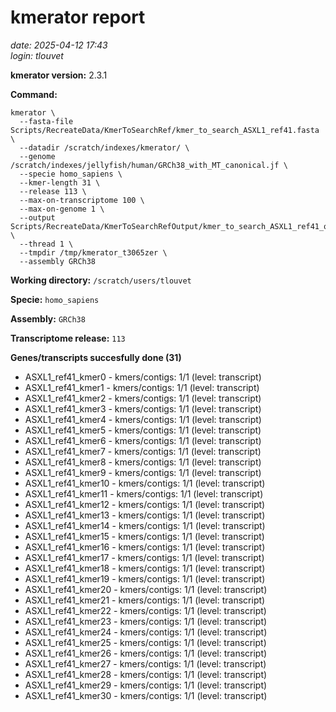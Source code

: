 # kmerator report
*date: 2025-04-12 17:43*  
*login: tlouvet*

**kmerator version:** 2.3.1

**Command:**

```
kmerator \
  --fasta-file Scripts/RecreateData/KmerToSearchRef/kmer_to_search_ASXL1_ref41.fasta \
  --datadir /scratch/indexes/kmerator/ \
  --genome /scratch/indexes/jellyfish/human/GRCh38_with_MT_canonical.jf \
  --specie homo_sapiens \
  --kmer-length 31 \
  --release 113 \
  --max-on-transcriptome 100 \
  --max-on-genome 1 \
  --output Scripts/RecreateData/KmerToSearchRefOutput/kmer_to_search_ASXL1_ref41_output \
  --thread 1 \
  --tmpdir /tmp/kmerator_t3065zer \
  --assembly GRCh38
```

**Working directory:** `/scratch/users/tlouvet`

**Specie:** `homo_sapiens`

**Assembly:** `GRCh38`

**Transcriptome release:** `113`

**Genes/transcripts succesfully done (31)**

- ASXL1_ref41_kmer0 - kmers/contigs: 1/1 (level: transcript)
- ASXL1_ref41_kmer1 - kmers/contigs: 1/1 (level: transcript)
- ASXL1_ref41_kmer2 - kmers/contigs: 1/1 (level: transcript)
- ASXL1_ref41_kmer3 - kmers/contigs: 1/1 (level: transcript)
- ASXL1_ref41_kmer4 - kmers/contigs: 1/1 (level: transcript)
- ASXL1_ref41_kmer5 - kmers/contigs: 1/1 (level: transcript)
- ASXL1_ref41_kmer6 - kmers/contigs: 1/1 (level: transcript)
- ASXL1_ref41_kmer7 - kmers/contigs: 1/1 (level: transcript)
- ASXL1_ref41_kmer8 - kmers/contigs: 1/1 (level: transcript)
- ASXL1_ref41_kmer9 - kmers/contigs: 1/1 (level: transcript)
- ASXL1_ref41_kmer10 - kmers/contigs: 1/1 (level: transcript)
- ASXL1_ref41_kmer11 - kmers/contigs: 1/1 (level: transcript)
- ASXL1_ref41_kmer12 - kmers/contigs: 1/1 (level: transcript)
- ASXL1_ref41_kmer13 - kmers/contigs: 1/1 (level: transcript)
- ASXL1_ref41_kmer14 - kmers/contigs: 1/1 (level: transcript)
- ASXL1_ref41_kmer15 - kmers/contigs: 1/1 (level: transcript)
- ASXL1_ref41_kmer16 - kmers/contigs: 1/1 (level: transcript)
- ASXL1_ref41_kmer17 - kmers/contigs: 1/1 (level: transcript)
- ASXL1_ref41_kmer18 - kmers/contigs: 1/1 (level: transcript)
- ASXL1_ref41_kmer19 - kmers/contigs: 1/1 (level: transcript)
- ASXL1_ref41_kmer20 - kmers/contigs: 1/1 (level: transcript)
- ASXL1_ref41_kmer21 - kmers/contigs: 1/1 (level: transcript)
- ASXL1_ref41_kmer22 - kmers/contigs: 1/1 (level: transcript)
- ASXL1_ref41_kmer23 - kmers/contigs: 1/1 (level: transcript)
- ASXL1_ref41_kmer24 - kmers/contigs: 1/1 (level: transcript)
- ASXL1_ref41_kmer25 - kmers/contigs: 1/1 (level: transcript)
- ASXL1_ref41_kmer26 - kmers/contigs: 1/1 (level: transcript)
- ASXL1_ref41_kmer27 - kmers/contigs: 1/1 (level: transcript)
- ASXL1_ref41_kmer28 - kmers/contigs: 1/1 (level: transcript)
- ASXL1_ref41_kmer29 - kmers/contigs: 1/1 (level: transcript)
- ASXL1_ref41_kmer30 - kmers/contigs: 1/1 (level: transcript)
